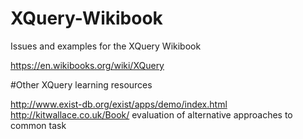 # XQuery-Wikibook
Issues and examples for the XQuery Wikibook

https://en.wikibooks.org/wiki/XQuery

#Other XQuery learning resources

http://www.exist-db.org/exist/apps/demo/index.html
http://kitwallace.co.uk/Book/   evaluation of alternative approaches to common task






